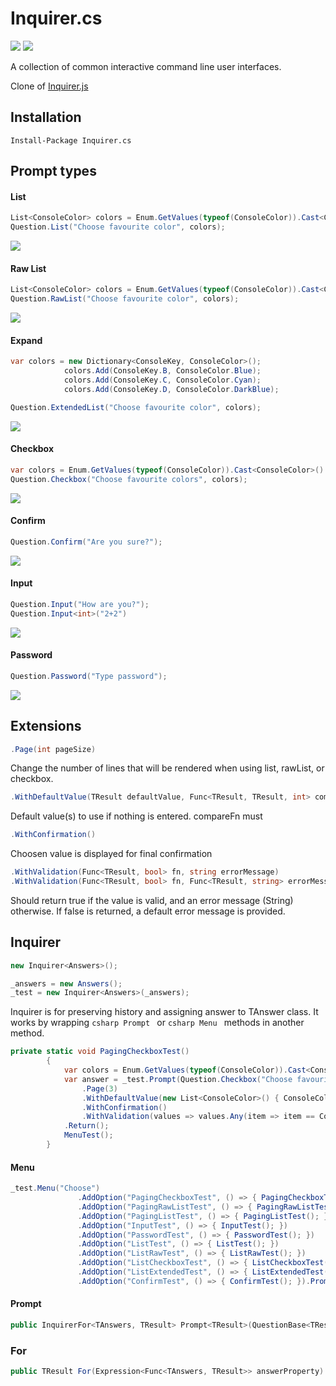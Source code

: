 [build]:     https://ci.appveyor.com/project/agolaszewski/inquirer-cs
[build-img]: https://img.shields.io/appveyor/ci/agolaszewski/inquirer-cs.svg
[nuget-img]: https://img.shields.io/nuget/v/Inquirer.cs.svg
[nuget]:     https://www.nuget.org/packages/Inquirer.cs/

[checkbox-img]: Assets/Screenshots/checkbox.png
[confirm-img]: Assets/Screenshots/confirm.PNG
[extended-img]: Assets/Screenshots/extended.png
[input-img]: Assets/Screenshots/input.png
[list-img]: Assets/Screenshots/list.png
[password-img]: Assets/Screenshots/password.PNG
[rawlist-img]: Assets/Screenshots/rawlist.png

Inquirer.cs
===========

[![][build-img]][build]
[![][nuget-img]][nuget]

A collection of common interactive command line user interfaces.

Clone of [Inquirer.js](https://github.com/SBoudrias/Inquirer.js)

## Installation

```shell
Install-Package Inquirer.cs
```

## Prompt types

#### List

```csharp
List<ConsoleColor> colors = Enum.GetValues(typeof(ConsoleColor)).Cast<ConsoleColor>().ToList();
Question.List("Choose favourite color", colors);
```
![][list-img]

#### Raw List
```csharp
List<ConsoleColor> colors = Enum.GetValues(typeof(ConsoleColor)).Cast<ConsoleColor>().ToList();
Question.RawList("Choose favourite color", colors);
```
![][rawlist-img]

#### Expand
```csharp
var colors = new Dictionary<ConsoleKey, ConsoleColor>();
            colors.Add(ConsoleKey.B, ConsoleColor.Blue);
            colors.Add(ConsoleKey.C, ConsoleColor.Cyan);
            colors.Add(ConsoleKey.D, ConsoleColor.DarkBlue);

Question.ExtendedList("Choose favourite color", colors);
```
![][extended-img]

#### Checkbox
```csharp
var colors = Enum.GetValues(typeof(ConsoleColor)).Cast<ConsoleColor>().ToList();
Question.Checkbox("Choose favourite colors", colors);
```
![][checkbox-img]

#### Confirm
```csharp
Question.Confirm("Are you sure?");
```
![][confirm-img]

#### Input
```csharp
Question.Input("How are you?");
Question.Input<int>("2+2")
```
![][input-img]

#### Password
```csharp
Question.Password("Type password");
```
![][password-img]

## Extensions

```csharp
.Page(int pageSize)
```
Change the number of lines that will be rendered when using list, rawList, or checkbox.

```csharp
.WithDefaultValue(TResult defaultValue, Func<TResult, TResult, int> compareFn = null)
```
Default value(s) to use if nothing is entered.
compareFn must

```csharp
.WithConfirmation()
```
Choosen value is displayed for final confirmation

```csharp
.WithValidation(Func<TResult, bool> fn, string errorMessage)
.WithValidation(Func<TResult, bool> fn, Func<TResult, string> errorMessageFn)
```
Should return true if the value is valid, and an error message (String) otherwise. If false is returned, a default error message is provided.

## Inquirer

```csharp
new Inquirer<Answers>();

_answers = new Answers();
_test = new Inquirer<Answers>(_answers);
```
Inquirer is for preserving history and assigning answer to TAnswer class.
It works by wrapping  ```csharp Prompt ``` or ```csharp Menu ``` methods in another method.

```csharp
private static void PagingCheckboxTest()
        {
            var colors = Enum.GetValues(typeof(ConsoleColor)).Cast<ConsoleColor>().ToList();
            var answer = _test.Prompt(Question.Checkbox("Choose favourite colors", colors)
                .Page(3)
                .WithDefaultValue(new List<ConsoleColor>() { ConsoleColor.Black, ConsoleColor.DarkGray })
                .WithConfirmation()
                .WithValidation(values => values.Any(item => item == ConsoleColor.Black), "Choose black"))
            .Return();
            MenuTest();
        }
```


#### Menu

```csharp
_test.Menu("Choose")
               .AddOption("PagingCheckboxTest", () => { PagingCheckboxTest(); })
               .AddOption("PagingRawListTest", () => { PagingRawListTest(); })
               .AddOption("PagingListTest", () => { PagingListTest(); })
               .AddOption("InputTest", () => { InputTest(); })
               .AddOption("PasswordTest", () => { PasswordTest(); })
               .AddOption("ListTest", () => { ListTest(); })
               .AddOption("ListRawTest", () => { ListRawTest(); })
               .AddOption("ListCheckboxTest", () => { ListCheckboxTest(); })
               .AddOption("ListExtendedTest", () => { ListExtendedTest(); })
               .AddOption("ConfirmTest", () => { ConfirmTest(); }).Prompt();
```

#### Prompt
```csharp
public InquirerFor<TAnswers, TResult> Prompt<TResult>(QuestionBase<TResult> question)
```

### For
```csharp
public TResult For(Expression<Func<TAnswers, TResult>> answerProperty)
```


